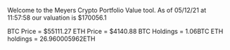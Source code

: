 Welcome to the Meyers Crypto Portfolio Value tool. 
As of 05/12/21 at 11:57:58 our valuation is $170056.1 

BTC Price = $55111.27
 ETH Price = $4140.88
BTC Holdings = 1.06BTC
 ETH holdings = 26.960005962ETH 
